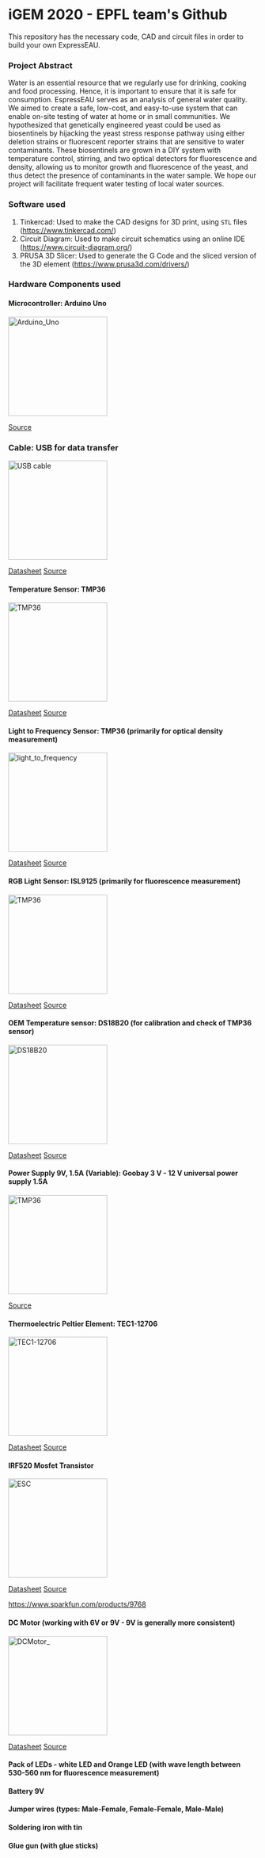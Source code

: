 # iGEM 2020 - EPFL team's Github
This repository has the necessary code, CAD and circuit files in order to build your own ExpressEAU.

### Project Abstract

Water is an essential resource that we regularly use for drinking, cooking and food processing. Hence, it is important to ensure that it is safe for consumption. EspressEAU serves as an analysis of general water quality. We aimed to create a safe, low-cost, and easy-to-use system that can enable on-site testing of water at home or in small communities. We hypothesized that genetically engineered yeast could be used as biosentinels by hijacking the yeast stress response pathway using either deletion strains or fluorescent reporter strains that are sensitive to water contaminants. These biosentinels are grown in a DIY system with temperature control, stirring, and two optical detectors for fluorescence and density, allowing us to monitor growth and fluorescence of the yeast, and thus detect the presence of contaminants in the water sample. We hope our project will facilitate frequent water testing of local water sources.

### Software used

1. Tinkercad: Used to make the CAD designs for 3D print, using `STL` files (https://www.tinkercad.com/)
2. Circuit Diagram: Used to make circuit schematics using an online IDE (https://www.circuit-diagram.org/)
3. PRUSA 3D Slicer: Used to generate the G Code and the sliced version of the 3D element (https://www.prusa3d.com/drivers/)

### Hardware Components used

#### Microcontroller: Arduino Uno
<img src="https://store-cdn.arduino.cc/usa/catalog/product/cache/1/image/500x375/f8876a31b63532bbba4e781c30024a0a/a/0/a000066_front_8.jpg" alt="Arduino_Uno" width="200"/>

[Source](https://www.arduino.cc/en/Guide/ArduinoUno)


### Cable: USB for data transfer
<img src="https://images-na.ssl-images-amazon.com/images/I/41PIihh3qnL._AC_.jpg" alt="USB cable" width="200"/>

[Datasheet](https://www.arduino.cc/documents/datasheets/USBcable.PDF)
[Source](https://store.arduino.cc/usb-2-0-cable-type-a-b?queryID=aa479172c324b5d009057f23eaddd86c)


#### Temperature Sensor: TMP36
<img src="https://electropeak.com/pub/media/catalog/product/cache/10f519365b01716ddb90abc57de5a837/t/m/tmp36-temperature-sensor1.jpg" alt="TMP36" width="200"/>

[Datasheet](https://www.analog.com/en/products/tmp36.html)
[Source](https://learn.adafruit.com/tmp36-temperature-sensor)


#### Light to Frequency Sensor: TMP36 (primarily for optical density measurement)
<img src="https://cdn.sparkfun.com//assets/parts/3/7/4/0/09768-01.jpg" alt="light_to_frequency" width="200"/>

[Datasheet](https://www.sparkfun.com/datasheets/Sensors/Imaging/TSL235R-LF.pdf)
[Source](https://www.sparkfun.com/products/9768)


#### RGB Light Sensor: ISL9125 (primarily for fluorescence measurement)
<img src="https://cdn.sparkfun.com//assets/parts/9/6/7/7/12829-01.jpg" alt="TMP36" width="200"/>

[Datasheet](https://cdn.sparkfun.com/datasheets/Sensors/LightImaging/isl29125.pdf)
[Source](https://www.sparkfun.com/products/12829)


#### OEM Temperature sensor: DS18B20 (for calibration and check of TMP36 sensor)
<img src="https://static.digitecgalaxus.ch/Files/1/2/8/2/6/0/6/7/dsbicdigi-1388370334-18330.jpg?impolicy=ProductTileImage&resizeWidth=436&resizeHeight=335&quality=high&cropWidth=436&cropHeight=335" alt="DS18B20" width="200"/>

[Datasheet](https://datasheets.maximintegrated.com/en/ds/DS18B20.pdf)
[Source](https://www.digitec.ch/de/s1/product/oem-ds18b20-sensor-elektronikmodul-8030174)


#### Power Supply 9V, 1.5A (Variable): Goobay 3 V - 12 V universal power supply 1.5A
<img src="https://static.digitecgalaxus.ch/Files/2/6/9/4/5/2/5/6/53997_neu_2018-07_1280x720.jpg?impolicy=ProductTileImage&resizeWidth=436&resizeHeight=335&quality=high&cropWidth=436&cropHeight=335" alt="TMP36" width="200"/>

[Source](https://www.digitec.ch/de/s1/product/goobay-3-v-12-v-universal-netzteil-15a-universalladegeraet-11511239)


#### Thermoelectric Peltier Element: TEC1-12706
<img src="https://protosupplies.com/wp-content/uploads/2018/12/TEC1-12706-Peltier-Cooler.jpg" alt="TEC1-12706" width="200"/>

[Datasheet](https://peltiermodules.com/peltier.datasheet/TEC1-12706.pdf)
[Source](https://protosupplies.com/product/tec1-12706-thermoelectric-peltier-cooling-device/)


#### IRF520 Mosfet Transistor
<img src="https://images-na.ssl-images-amazon.com/images/I/31xj4GtNP2L._SR600%2C315_PIWhiteStrip%2CBottomLeft%2C0%2C35_SCLZZZZZZZ_.jpg" alt="ESC" width="200"/>

[Datasheet](https://www.vishay.com/docs/91017/91017.pdf)
[Source](https://www.aliexpress.com/)


https://www.sparkfun.com/products/9768

#### DC Motor (working with 6V or 9V - 9V is generally more consistent)

<img src="https://cdn.sparkfun.com//assets/parts/7/8/6/0/11696-01.jpg" alt="DCMotor_" width="200"/>

[Datasheet](https://www.arduino.cc/documents/datasheets/DCmotor.PDF)
[Source](https://aliexpress.com)

#### Pack of LEDs - white LED and Orange LED (with wave length between 530-560 nm for fluorescence measurement) 
#### Battery 9V
#### Jumper wires (types: Male-Female, Female-Female, Male-Male)
#### Soldering iron with tin
#### Glue gun (with glue sticks)


